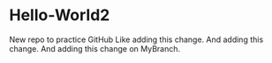 # Hello-World2
New repo to practice GitHub
Like adding this change.
And adding this change.
And adding this change on MyBranch.
